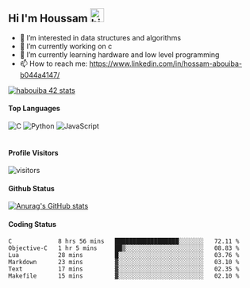 ## Hi I'm Houssam <img src="https://user-images.githubusercontent.com/1303154/88677602-1635ba80-d120-11ea-84d8-d263ba5fc3c0.gif" width="28px" alt="hi">

- 👀 I’m interested in data structures and algorithms
- 🔭 I’m currently working on c
- 🌱 I’m currently learning hardware and low level programming
- 📫 How to reach me: https://www.linkedin.com/in/hossam-abouiba-b044a4147/

[![habouiba 42 stats](https://badge.mediaplus.ma/greenbinary/habouiba)](https://github.com/oakoudad/badge42)

#### Top Languages

![C](https://img.shields.io/badge/c-%2300599C.svg?style=for-the-badge&logo=c&logoColor=white)
![Python](https://img.shields.io/badge/python-%2314354C.svg?style=for-the-badge&logo=python&logoColor=white)
![JavaScript](https://img.shields.io/badge/javascript-%23323330.svg?style=for-the-badge&logo=javascript&logoColor=%23F7DF1E)
<br />
<br />
#### Profile Visitors
![visitors](https://visitor-badge.glitch.me/badge?page_id=project-HOSSAM.project-HOSSAM)

#### Github Status
[![Anurag's GitHub stats](https://github-readme-stats.vercel.app/api?username=0xPride&theme=tokyonight)](https://github.com/anuraghazra/github-readme-stats)

#### Coding Status
<!--START_SECTION:waka-->

```text
C             8 hrs 56 mins   ██████████████████░░░░░░░   72.11 %
Objective-C   1 hr 5 mins     ██▒░░░░░░░░░░░░░░░░░░░░░░   08.83 %
Lua           28 mins         █░░░░░░░░░░░░░░░░░░░░░░░░   03.76 %
Markdown      23 mins         ▓░░░░░░░░░░░░░░░░░░░░░░░░   03.10 %
Text          17 mins         ▓░░░░░░░░░░░░░░░░░░░░░░░░   02.35 %
Makefile      15 mins         ▓░░░░░░░░░░░░░░░░░░░░░░░░   02.10 %
```

<!--END_SECTION:waka-->
